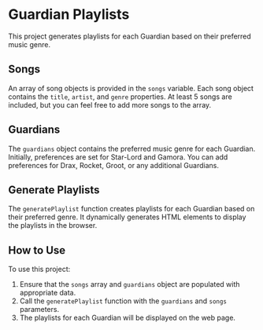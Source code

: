 # Guardian Playlists

This project generates playlists for each Guardian based on their preferred music genre.

## Songs

An array of song objects is provided in the `songs` variable. Each song object contains the `title`, `artist`, and `genre` properties. At least 5 songs are included, but you can feel free to add more songs to the array.

## Guardians

The `guardians` object contains the preferred music genre for each Guardian. Initially, preferences are set for Star-Lord and Gamora. You can add preferences for Drax, Rocket, Groot, or any additional Guardians.

## Generate Playlists

The `generatePlaylist` function creates playlists for each Guardian based on their preferred genre. It dynamically generates HTML elements to display the playlists in the browser.

## How to Use

To use this project:

1. Ensure that the `songs` array and `guardians` object are populated with appropriate data.
2. Call the `generatePlaylist` function with the `guardians` and `songs` parameters.
3. The playlists for each Guardian will be displayed on the web page.
